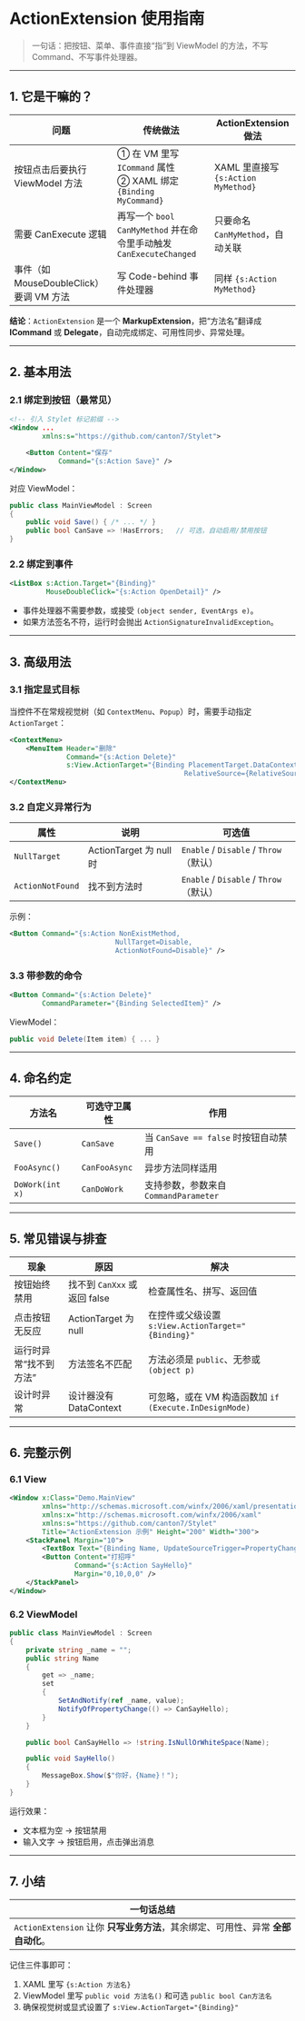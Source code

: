 # ActionExtension 使用指南  
> 一句话：把按钮、菜单、事件直接“指”到 ViewModel 的方法，不写 Command、不写事件处理器。

---

## 1. 它是干嘛的？

| 问题 | 传统做法 | ActionExtension 做法 |
|---|---|---|
| 按钮点击后要执行 ViewModel 方法 | ① 在 VM 里写 `ICommand` 属性<br>② XAML 绑定 `{Binding MyCommand}` | XAML 里直接写 `{s:Action MyMethod}` |
| 需要 CanExecute 逻辑 | 再写一个 `bool CanMyMethod` 并在命令里手动触发 `CanExecuteChanged` | 只要命名 `CanMyMethod`，自动关联 |
| 事件（如 MouseDoubleClick）要调 VM 方法 | 写 Code-behind 事件处理器 | 同样 `{s:Action MyMethod}` |

**结论**：`ActionExtension` 是一个 **MarkupExtension**，把“方法名”翻译成 **ICommand** 或 **Delegate**，自动完成绑定、可用性同步、异常处理。

---

## 2. 基本用法

### 2.1 绑定到按钮（最常见）

```xml
<!-- 引入 Stylet 标记前缀 -->
<Window ...
        xmlns:s="https://github.com/canton7/Stylet">

    <Button Content="保存"
            Command="{s:Action Save}" />
</Window>
```

对应 ViewModel：

```csharp
public class MainViewModel : Screen
{
    public void Save() { /* ... */ }
    public bool CanSave => !HasErrors;   // 可选，自动启用/禁用按钮
}
```

### 2.2 绑定到事件

```xml
<ListBox s:Action.Target="{Binding}"
         MouseDoubleClick="{s:Action OpenDetail}" />
```

- 事件处理器不需要参数，或接受 `(object sender, EventArgs e)`。
- 如果方法签名不符，运行时会抛出 `ActionSignatureInvalidException`。

---

## 3. 高级用法

### 3.1 指定显式目标

当控件不在常规视觉树（如 `ContextMenu`、`Popup`）时，需要手动指定 `ActionTarget`：

```xml
<ContextMenu>
    <MenuItem Header="删除"
              Command="{s:Action Delete}"
              s:View.ActionTarget="{Binding PlacementTarget.DataContext,
                                           RelativeSource={RelativeSource Self}}" />
</ContextMenu>
```

### 3.2 自定义异常行为

| 属性 | 说明 | 可选值 |
|---|---|---|
| `NullTarget` | ActionTarget 为 null 时 | `Enable` / `Disable` / `Throw`（默认） |
| `ActionNotFound` | 找不到方法时 | `Enable` / `Disable` / `Throw`（默认） |

示例：

```xml
<Button Command="{s:Action NonExistMethod,
                          NullTarget=Disable,
                          ActionNotFound=Disable}" />
```

### 3.3 带参数的命令

```xml
<Button Command="{s:Action Delete}"
        CommandParameter="{Binding SelectedItem}" />
```

ViewModel：

```csharp
public void Delete(Item item) { ... }
```

---

## 4. 命名约定

| 方法名 | 可选守卫属性 | 作用 |
|---|---|---|
| `Save()` | `CanSave` | 当 `CanSave == false` 时按钮自动禁用 |
| `FooAsync()` | `CanFooAsync` | 异步方法同样适用 |
| `DoWork(int x)` | `CanDoWork` | 支持参数，参数来自 `CommandParameter` |

---

## 5. 常见错误与排查

| 现象 | 原因 | 解决 |
|---|---|---|
| 按钮始终禁用 | 找不到 `CanXxx` 或返回 false | 检查属性名、拼写、返回值 |
| 点击按钮无反应 | ActionTarget 为 null | 在控件或父级设置 `s:View.ActionTarget="{Binding}"` |
| 运行时异常“找不到方法” | 方法签名不匹配 | 方法必须是 `public`、无参或 `(object p)` |
| 设计时异常 | 设计器没有 DataContext | 可忽略，或在 VM 构造函数加 `if (Execute.InDesignMode)` |

---

## 6. 完整示例

### 6.1 View

```xml
<Window x:Class="Demo.MainView"
        xmlns="http://schemas.microsoft.com/winfx/2006/xaml/presentation"
        xmlns:x="http://schemas.microsoft.com/winfx/2006/xaml"
        xmlns:s="https://github.com/canton7/Stylet"
        Title="ActionExtension 示例" Height="200" Width="300">
    <StackPanel Margin="10">
        <TextBox Text="{Binding Name, UpdateSourceTrigger=PropertyChanged}" />
        <Button Content="打招呼"
                Command="{s:Action SayHello}"
                Margin="0,10,0,0" />
    </StackPanel>
</Window>
```

### 6.2 ViewModel

```csharp
public class MainViewModel : Screen
{
    private string _name = "";
    public string Name
    {
        get => _name;
        set
        {
            SetAndNotify(ref _name, value);
            NotifyOfPropertyChange(() => CanSayHello);
        }
    }

    public bool CanSayHello => !string.IsNullOrWhiteSpace(Name);

    public void SayHello()
    {
        MessageBox.Show($"你好，{Name}！");
    }
}
```

运行效果：  
- 文本框为空 → 按钮禁用  
- 输入文字 → 按钮启用，点击弹出消息

---

## 7. 小结

| 一句话总结 |
|---|
| `ActionExtension` 让你 **只写业务方法**，其余绑定、可用性、异常 **全部自动化**。 |

记住三件事即可：  
1. XAML 里写 `{s:Action 方法名}`  
2. ViewModel 里写 `public void 方法名()` 和可选 `public bool Can方法名`  
3. 确保视觉树或显式设置了 `s:View.ActionTarget="{Binding}"`